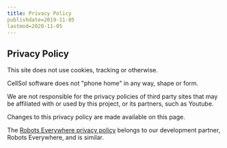 ```yaml
---
title: Privacy Policy
publishdate=2019-11-05
lastmod=2020-11-05
---
```


## Privacy Policy

This site does not use cookies, tracking or otherwise.

CellSol software does not "phone home" in any way, shape or form.

We are not responsible for the privacy policies of third party sites that may be affiliated with or used by this project, or its partners, such as Youtube.

Changes to this privacy policy are made available on this page.

The [Robots Everywhere privacy policy](https://www.robots-everywhere.com/privacy) belongs to our development partner, Robots Everywhere, and is similar.